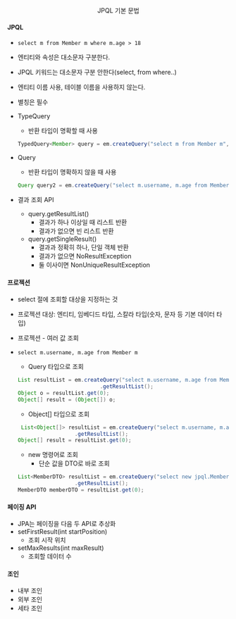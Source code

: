 <div align="center">
    JPQL 기본 문법
</div>

#### JPQL
- `select m from Member m where m.age > 18`
- 엔티티와 속성은 대소문자 구분한다.
- JPQL 키워드는 대소문자 구분 안한다(select, from where..)
- 엔티티 이름 사용, 테이블 이름을 사용하지 않는다.
- 별칭은 필수

- TypeQuery
    - 반환 타입이 명확할 때 사용
  ```java
  TypedQuery<Member> query = em.createQuery("select m from Member m", Member.class);
  ```
- Query
    - 반환 타입이 명확하지 않을 때 사용
  ```java
  Query query2 = em.createQuery("select m.username, m.age from Member m");
  ```

- 결과 조회 API
    - query.getResultList()
        - 결과가 하나 이상일 때 리스트 반환
        - 결과가 없으면 빈 리스트 반환
    - query.getSingleResult()
        - 결과과 정확히 하나, 단일 객체 반환
        - 결과가 없으면 NoResultException
        - 둘 이사이면 NonUniqueResultException

#### 프로젝션
- select 절에 조회할 대상을 지정하는 것
- 프로젝션 대상: 엔티티, 임베디드 타입, 스칼라 타입(숫자, 문자 등 기본 데이터 타입)

- 프로젝션 - 여러 값 조회
- `select m.username, m.age from Member m`
  - Query 타입으로 조회
  ```java
  List resultList = em.createQuery("select m.username, m.age from Member m")
                            .getResultList();
  Object o = resultList.get(0);
  Object[] result = (Object[]) o;
  ```
  - Object[] 타입으로 조회
  ```java
   List<Object[]> resultList = em.createQuery("select m.username, m.age from Member m", Object[].class)
                    .getResultList();
  Object[] result = resultList.get(0);  
  ```
  - new 명령어로 조회
    - 단순 값을 DTO로 바로 조회
  ```java
  List<MemberDTO> resultList = em.createQuery("select new jpql.MemberDTO(m.username, m.age) from Member m", MemberDTO.class)
                    .getResultList();
  MemberDTO memberDTO = resultList.get(0);
  ```
  
#### 페이징 API
- JPA는 페이징을 다음 두 API로 추상화
- setFirstResult(int startPosition)
  - 조회 시작 위치
- setMaxResults(int maxResult)
  - 조회할 데이터 수

#### 조인
- 내부 조인
- 외부 조인
- 세타 조인